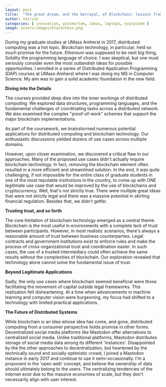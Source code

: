 ```yaml
---
layout: post
title:  "The great dream, and the betrayal, of Blockchain: lessons from Grad School"
author: shirish
categories: [ innovation, postmortem, ideas, laptops, ecosystem ]
image: assets/images/blockchain.png
---
```


During my graduate studies at UMass Amherst in 2017, distributed computing was a hot topic. Blockchain technology, in particular, held so much promise for the future. Ethereum was supposed to be next big thing, Solidity the programming language of choice. I was skeptical, but one must seriously consider even the most outlandish ideas for possible opportunities. I enrolled in a series of Distributed Application Programming (DAP) courses at UMass-Amherst where I was doing my MS in Computer Science. My aim was to gain a solid academic foundation in the new field.

**Diving into the Details**

The courses provided deep dive into the inner workings of distributed computing. We explored data structures, programming languages, and the fundamental challenges of coordinating tasks across a distributed network. We also examined the complex "proof-of-work" schemes that support the major blockchain implementations.  

As part of the coursework, we brainstormed numerous potential applications for distributed computing and blockchain technology. Our enthusiastic discussions yielded dozens of use cases across multiple domains.

However, upon closer examination, we discovered a critical flaw in our approaches.  Many of the proposed use cases didn't actually require blockchain technology. In fact, removing the blockchain element often resulted in a more efficient and streamlined solution. In the end, it was quite challenging, if not impossible for the entire class of graduate students in one of the most reputable institutions in the country, to come up with ONE legitimate use case that would be improved by the use of blockchains and cryptocurrency. Well, that's not strictly true. There were multiple great ideas that were not strictly legal and there was a massive potential in skirting financial regulation. Besides that, we didn't getfar.

**Trusting trust, and so forth**

The core limitation of blockchain technology emerged as a central theme. Blockchain is the most useful in environments with a complete lack of trust between participants. However, in most realistic scenarios, there's always a reasonable amount of trust between business counterparties. Legal contracts and government institutions exist to enforce rules and make the process of cross-organizational trust and coordination easier. In such cases, the use of a trusted intermediary could often achieve the same results without the complexities of blockchain. Our exploration revealed that technology alone cannot solve the fundamental issue of trust.

**Beyond Legitimate Applications**

Sadly, the only use cases where blockchain seemed beneficial were those facilitating the movement of capital outside legal frameworks. This realization felt disheartening.  At a time when advancements in machine learning and computer vision were burgeoning, my focus had shifted to a technology with limited practical applications.

**The Future of Distributed Systems**

While blockchain is an idea whose idea has come, and gone, distributed computing from a consumer perspective holds promise in other forms. Decentralized social media platforms like Mastodon offer alternatives to centralized social media. Unlike traditional platforms, Mastodon distributes storage of social media data among its different 'instances'. Disappointed by the the other approaches to decentralization, but heartened by the technically sound and socially optimistic crowd, I joined a Mastodon instance in early 2017 and continue to use it semi-occasionally. I'm a proponent in the 'open web' concept, and believe the ownership of data should ultimately belong to the users. The centralizing tendencies of the internet exist due to the massive economies of scale, but they don't necessarily align with user interest.